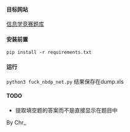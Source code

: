 #### 目标网站
[信息学竞赛题库](http://lib.nbdp.net)

#### 安装前置
`pip install -r requirements.txt`

#### 运行
`python3 fuck_nbdp_net.py`
结果保存在dump.xls

#### TODO
* 提取填空题的答案而不是直接显示在题目中

By Chr_
